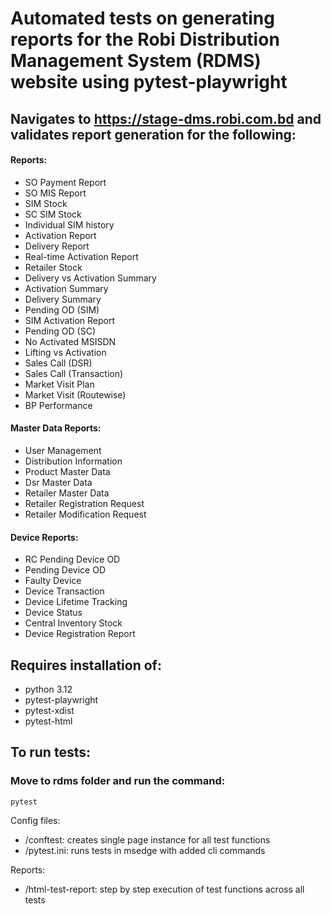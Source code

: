 # Automated tests on generating reports for the Robi Distribution Management System (RDMS) website using pytest-playwright
## Navigates to https://stage-dms.robi.com.bd and validates report generation for the following:
#### Reports:
  + SO Payment Report
  + SO MIS Report
  + SIM Stock
  + SC SIM Stock
  + Individual SIM history
  + Activation Report
  + Delivery Report
  + Real-time Activation Report
  + Retailer Stock
  + Delivery vs Activation Summary
  + Activation Summary
  + Delivery Summary
  + Pending OD (SIM)
  + SIM Activation Report
  + Pending OD (SC)
  + No Activated MSISDN
  + Lifting vs Activation
  + Sales Call (DSR)
  + Sales Call (Transaction)
  + Market Visit Plan
  + Market Visit (Routewise)
  + BP Performance

#### Master Data Reports:
  + User Management
  + Distribution Information
  + Product Master Data
  + Dsr Master Data
  + Retailer Master Data
  + Retailer Registration Request
  + Retailer Modification Request

#### Device Reports:
  + RC Pending Device OD
  + Pending Device OD
  + Faulty Device
  + Device Transaction
  + Device Lifetime Tracking
  + Device Status
  + Central Inventory Stock
  + Device Registration Report

## Requires installation of:
- python 3.12
- pytest-playwright
- pytest-xdist
- pytest-html

## To run tests:
### Move to rdms folder and run the command:

```
pytest
```

Config files:
+ /conftest: creates single page instance for all test functions
+ /pytest.ini: runs tests in msedge with added cli commands

Reports:
+ /html-test-report: step by step execution of test functions across all tests

